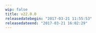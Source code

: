 ```yaml
---
wip: false
title: v22.0.0
releasedatebegin: "2017-03-21 11:55:53"
releasedateend: "2017-03-21 16:02:29"
---
```

